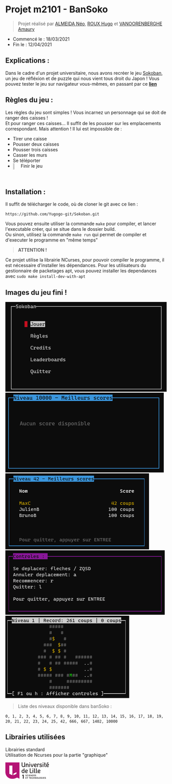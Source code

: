 # Projet m2101 - BanSoko
> Projet réalisé par
[ALMEIDA Néo](https://github.com/Ninhache), 
[ROUX Hugo](https://github.com/Yugogo-git) et 
[VANOORENBERGHE Amaury](https://github.com/REHERC)
- Commencé le : 18/03/2021
- Fin le : 12/04/2021

## Explications :  
Dans le cadre d'un projet universitaire, nous avons recréer le jeu [Sokoban](https://fr.wikipedia.org/wiki/Sokoban), un jeu de réfléxion et de puzzle qui nous vient tous droit du Japon !
Vous pouvez tester le jeu sur navigateur vous-mêmes, en passant par ce **[lien](https://sokoban.info/)**

## Règles du jeu :
Les règles du jeu sont simples !
Vous incarnez un personnage qui se doit de ranger des caisses !  
Et pour ranger ces caisses... Il suffit de les pousser sur les emplacements correspondant.
Mais attention !
Il lui est impossible de :
- Tirer une caisse
- Pousser deux caisses
- Pousser trois caisses
- Casser les murs 
- Se téléporter
- Finir le jeu <span><img align="center" style="float: left; margin: 0 10px 0 0;" src="https://i.imgur.com/KAqRB7y.png" height=3% width=3%/></span>
</br>

## Installation :
Il suffit de télécharger le code, où de cloner le git avec ce lien :
```
https://github.com/Yugogo-git/Sokoban.git
```
Vous pouvez ensuite utiliser la commande `make` pour compiler, et lancer l'executable créer, qui se situe dans le dossier build.  
Ou sinon, utilisez la commande `make run` qui permet de compiler et d'executer le programme en "même temps"

> **ATTENTION !**

Ce projet utilise la librairie NCurses, pour pouvoir compiler le programme, il est nécessaire d'installer les dépendances. Pour les utilisateurs du gestionnaire de packetages apt, vous pouvez installer les dependances avec `sudo make install-dev-with-apt`

## Images du jeu fini !
![GIF du menu de BanSoko](./img/sokobangif1.gif)</br>
![Image du menu des score de BanSoko](./img/sokobanpic1.png)
![Image du menu des score de BanSoko](./img/sokobanpic2.png)
![Image du menu des règles de BanSoko](./img/sokobanpic3.png)
![Image d'un niveau de BanSoko](./img/sokobanpic4.png)

> Liste des niveaux disponible dans banSoko :
```
0, 1, 2, 3, 4, 5, 6, 7, 8, 9, 10, 11, 12, 13, 14, 15, 16, 17, 18, 19, 20, 21, 22, 23, 24, 25, 42, 666, 667, 1402, 10000
```

## Librairies utilisées

Librairies standard  
Utilisation de Ncurses pour la partie "graphique"  

[![Université LILLE](./img/logouniv.png)](https://www.univ-lille.fr/)